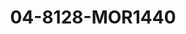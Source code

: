 ---
title: 04-8128-MOR1440
image: /v1543919832/viterbo/04-8128-MOR1440.jpg
brand: mori-lee
layout: vestito
---